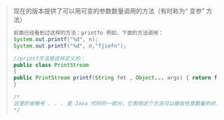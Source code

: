 >   现在的版本提供了可以用可变的参数数量调用的方法（有时称为“ 变参” 方法）
>
> ```java
> 前面已经看到过这样的方法：printfo 例如，下面的方法调用：
> System.out.printf("%d", n);
> System.out.printf("%d", n,"fjiefn");
> 
> //printf方法是这样定义的：
> public class PrintStream
> {
> public PrintStream printf(String fmt , Object... args) { return format(fmt, args); }
> }
> 
> /*
> 这里的省略号 . . . 是 Java 代码的一部分，它表明这个方法可以接收任意数量的对象(除fmt参数之外。)
> */
> ```
>
>   